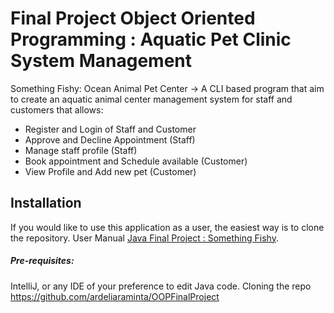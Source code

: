 # Final Project Object Oriented Programming : Aquatic Pet Clinic System Management 

Something Fishy: Ocean Animal Pet Center -> A CLI based program that aim to create an aquatic animal center management system for staff and customers that allows:

- Register and Login of Staff and Customer
-	Approve and Decline Appointment (Staff) 
-	Manage staff profile (Staff) 
-	Book appointment and Schedule available (Customer) 
-	View Profile and Add new pet (Customer) 


## Installation 

If you would like to use this application as a user, the easiest way is to clone the repository. 
User Manual [Java Final Project : Something Fishy]().

##### Pre-requisites:

IntelliJ, or any IDE of your preference to edit Java code.
Cloning the repo https://github.com/ardeliaraminta/OOPFinalProject
